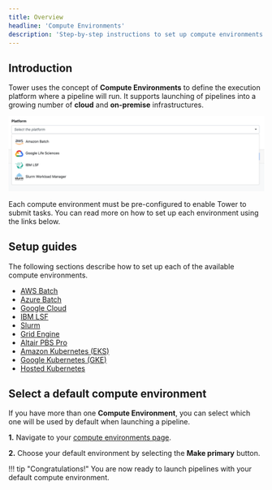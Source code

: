 ```yaml
---
title: Overview
headline: 'Compute Environments'
description: 'Step-by-step instructions to set up compute environments in Nextflow Tower.'
---
```


## Introduction

Tower uses the concept of **Compute Environments** to define the execution platform where a pipeline will run. It supports launching of pipelines into a growing number of **cloud** and **on-premise** infrastructures.

![](_images/compute_env_platforms.png)

Each compute environment must be pre-configured to enable Tower to submit tasks. You can read more on how to set up each environment using the links below.

## Setup guides

The following sections describe how to set up each of the available compute environments.

* [AWS Batch](/compute-envs/aws-batch/)
* [Azure Batch](/compute-envs/azure-batch/)
* [Google Cloud](/compute-envs/google-cloud/)
* [IBM LSF](/compute-envs/lsf/)
* [Slurm](/compute-envs/slurm/)
* [Grid Engine](/compute-envs/grid-engine/)
* [Altair PBS Pro](/compute-envs/altair-pbs-pro/)
* [Amazon Kubernetes (EKS)](/compute-envs/eks/)
* [Google Kubernetes (GKE)](/compute-envs/gke/)
* [Hosted Kubernetes](/compute-envs/k8s/)

## Select a default compute environment

If you have more than one **Compute Environment**, you can select which one will be used by default when launching a pipeline.

**1.** Navigate to your [compute environments page](https://tower.nf/compute-envs).

**2.** Choose your default environment by selecting the **Make primary** button.   

!!! tip "Congratulations!" 
    You are now ready to launch pipelines with your default compute environment.
